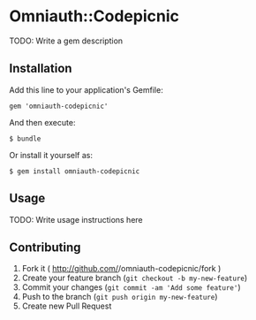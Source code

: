 # Omniauth::Codepicnic

TODO: Write a gem description

## Installation

Add this line to your application's Gemfile:

    gem 'omniauth-codepicnic'

And then execute:

    $ bundle

Or install it yourself as:

    $ gem install omniauth-codepicnic

## Usage

TODO: Write usage instructions here

## Contributing

1. Fork it ( http://github.com/<my-github-username>/omniauth-codepicnic/fork )
2. Create your feature branch (`git checkout -b my-new-feature`)
3. Commit your changes (`git commit -am 'Add some feature'`)
4. Push to the branch (`git push origin my-new-feature`)
5. Create new Pull Request

